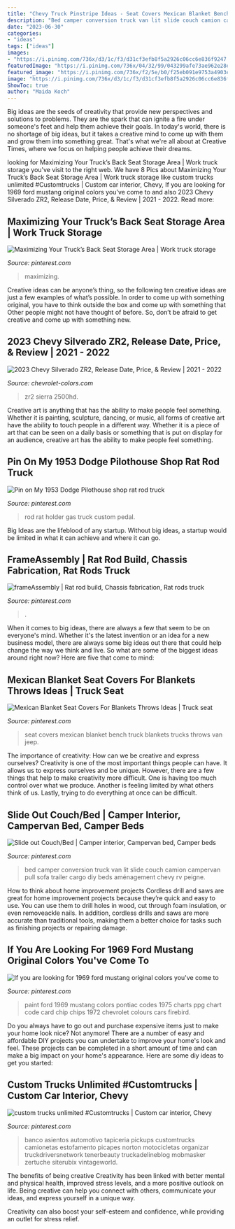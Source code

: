 ```yaml
---
title: "Chevy Truck Pinstripe Ideas - Seat Covers Mexican Blanket Bench Truck Blankets Trucks Throws Van Jeep"
description: "Bed camper conversion truck van lit slide couch camion campervan pull sofa trailer cargo diy beds aménagement chevy rv peigne"
date: "2023-06-30"
categories:
- "ideas"
tags: ["ideas"]
images:
- "https://i.pinimg.com/736x/d3/1c/f3/d31cf3efb8f5a2926c06cc6e836f9247.jpg"
featuredImage: "https://i.pinimg.com/736x/04/32/99/043299afe73ae962e28e49174db16ccd--rat-rod-photos.jpg"
featured_image: "https://i.pinimg.com/736x/f2/5e/b0/f25eb091e9753a4903eee8feb2949522.jpg"
image: "https://i.pinimg.com/736x/d3/1c/f3/d31cf3efb8f5a2926c06cc6e836f9247.jpg"
ShowToc: true
author: "Maida Koch"
---
```



Big ideas are the seeds of creativity that provide new perspectives and solutions to problems. They are the spark that can ignite a fire under someone's feet and help them achieve their goals. In today's world, there is no shortage of big ideas, but it takes a creative mind to come up with them and grow them into something great. That's what we're all about at Creative Times, where we focus on helping people achieve their dreams.

	

		
looking for Maximizing Your Truck’s Back Seat Storage Area | Work truck storage you've visit to the right web. We have 8 Pics about Maximizing Your Truck’s Back Seat Storage Area | Work truck storage like custom trucks unlimited #Customtrucks | Custom car interior, Chevy, If you are looking for 1969 ford mustang original colors you&#039;ve come to and also 2023 Chevy Silverado ZR2, Release Date, Price, &amp; Review | 2021 - 2022. Read more:
		
    
## Maximizing Your Truck’s Back Seat Storage Area | Work Truck Storage

<img loading=lazy src="https://i.pinimg.com/736x/f2/5e/b0/f25eb091e9753a4903eee8feb2949522.jpg" onerror="this.onerror=null;this.src='https://tse2.mm.bing.net/th?id=OIP.9Zy1Pt51_GYsE9CTH_TT7gHaLa&amp;pid=15.1';" alt="Maximizing Your Truck’s Back Seat Storage Area | Work truck storage">

_Source: pinterest.com_

>maximizing. 

	

Creative ideas can be anyone’s thing, so the following ten creative ideas are just a few examples of what’s possible. In order to come up with something original, you have to think outside the box and come up with something that Other people might not have thought of before. So, don’t be afraid to get creative and come up with something new.

    
## 2023 Chevy Silverado ZR2, Release Date, Price, &amp; Review | 2021 - 2022

<img loading=lazy src="https://chevrolet-colors.com/wp-content/uploads/2021/06/2023-Chevy-Silverado-ZR2-Interior.png" onerror="this.onerror=null;this.src='https://tse2.mm.bing.net/th?id=OIP.6UXL30mVp1qVmZ6go8yrogHaE5&amp;pid=15.1';" alt="2023 Chevy Silverado ZR2, Release Date, Price, &amp; Review | 2021 - 2022">

_Source: chevrolet-colors.com_

>zr2 sierra 2500hd. 

	

Creative art is anything that has the ability to make people feel something. Whether it is painting, sculpture, dancing, or music, all forms of creative art have the ability to touch people in a different way. Whether it is a piece of art that can be seen on a daily basis or something that is put on display for an audience, creative art has the ability to make people feel something.

    
## Pin On My 1953 Dodge Pilothouse Shop Rat Rod Truck

<img loading=lazy src="https://i.pinimg.com/originals/8e/cc/24/8ecc249c0064cbb349f1d6f42843c3ea.jpg" onerror="this.onerror=null;this.src='https://tse2.mm.bing.net/th?id=OIP.CnQv53bQ7FGqv07VfGmnqgHaJ4&amp;pid=15.1';" alt="Pin on My 1953 Dodge Pilothouse shop rat rod truck">

_Source: pinterest.com_

>rod rat holder gas truck custom pedal. 

	

Big Ideas are the lifeblood of any startup. Without big ideas, a startup would be limited in what it can achieve and where it can go.

    
## FrameAssembly | Rat Rod Build, Chassis Fabrication, Rat Rods Truck

<img loading=lazy src="https://i.pinimg.com/736x/04/32/99/043299afe73ae962e28e49174db16ccd--rat-rod-photos.jpg" onerror="this.onerror=null;this.src='https://tse1.mm.bing.net/th?id=OIP.h4d2II4qhND5dkMQQbcjxwHaFj&amp;pid=15.1';" alt="frameAssembly | Rat rod build, Chassis fabrication, Rat rods truck">

_Source: pinterest.com_

>. 

	

When it comes to big ideas, there are always a few that seem to be on everyone's mind. Whether it's the latest invention or an idea for a new business model, there are always some big ideas out there that could help change the way we think and live. So what are some of the biggest ideas around right now? Here are five that come to mind: 

    
## Mexican Blanket Seat Covers For Blankets Throws Ideas | Truck Seat

<img loading=lazy src="https://i.pinimg.com/736x/e0/7a/cb/e07acb5e02cc0224c52080badb8d9215--mexican-blankets-seat-covers.jpg" onerror="this.onerror=null;this.src='https://tse4.mm.bing.net/th?id=OIP.hSgxZdm6YdSUxMC-19ExfQHaJ6&amp;pid=15.1';" alt="Mexican Blanket Seat Covers For Blankets Throws Ideas | Truck seat">

_Source: pinterest.com_

>seat covers mexican blanket bench truck blankets trucks throws van jeep. 

	

The importance of creativity: How can we be creative and express ourselves?
Creativity is one of the most important things people can have. It allows us to express ourselves and be unique. However, there are a few things that help to make creativity more difficult. One is having too much control over what we produce. Another is feeling limited by what others think of us. Lastly, trying to do everything at once can be difficult.

    
## Slide Out Couch/Bed | Camper Interior, Campervan Bed, Camper Beds

<img loading=lazy src="https://i.pinimg.com/736x/d3/1c/f3/d31cf3efb8f5a2926c06cc6e836f9247.jpg" onerror="this.onerror=null;this.src='https://tse1.mm.bing.net/th?id=OIP.E5LLI7Yj7EPvcoYauP9OpAHaJ3&amp;pid=15.1';" alt="Slide out Couch/Bed | Camper interior, Campervan bed, Camper beds">

_Source: pinterest.com_

>bed camper conversion truck van lit slide couch camion campervan pull sofa trailer cargo diy beds aménagement chevy rv peigne. 

	

How to think about home improvement projects
Cordless drill and saws are great for home improvement projects because they’re quick and easy to use. You can use them to drill holes in wood, cut through foam insulation, or even removeackle nails. In addition, cordless drills and saws are more accurate than traditional tools, making them a better choice for tasks such as finishing projects or repairing damage.

    
## If You Are Looking For 1969 Ford Mustang Original Colors You&#039;ve Come To

<img loading=lazy src="https://i.pinimg.com/736x/2d/24/3e/2d243ee88b0a0e170f8a116dd7b98b78.jpg" onerror="this.onerror=null;this.src='https://tse3.mm.bing.net/th?id=OIP.rGrd2QZq2I-F-Hwjye-83wAAAA&amp;pid=15.1';" alt="If you are looking for 1969 ford mustang original colors you&#039;ve come to">

_Source: pinterest.com_

>paint ford 1969 mustang colors pontiac codes 1975 charts ppg chart code card chip chips 1972 chevrolet colours cars firebird. 

	

Do you always have to go out and purchase expensive items just to make your home look nice? Not anymore! There are a number of easy and affordable DIY projects you can undertake to improve your home's look and feel. These projects can be completed in a short amount of time and can make a big impact on your home's appearance. Here are some diy ideas to get you started: 

    
## Custom Trucks Unlimited #Customtrucks | Custom Car Interior, Chevy

<img loading=lazy src="https://i.pinimg.com/736x/d5/55/34/d5553454602c52c7cd3928f5350cec1c.jpg" onerror="this.onerror=null;this.src='https://tse2.mm.bing.net/th?id=OIP.8tOkdBb2AN0XLYhIZfwqWAHaHa&amp;pid=15.1';" alt="custom trucks unlimited #Customtrucks | Custom car interior, Chevy">

_Source: pinterest.com_

>banco asientos automotivo tapiceria pickups customtrucks camionetas estofamento picapes norton motocicletas organizar truckdriversnetwork tenerbeauty truckadelineblog mobmasker zertuche siterubix vintageworld. 

	

The benefits of being creative
Creativity has been linked with better mental and physical health, improved stress levels, and a more positive outlook on life.
Being creative can help you connect with others, communicate your ideas, and express yourself in a unique way.

Creativity can also boost your self-esteem and confidence, while providing an outlet for stress relief.

